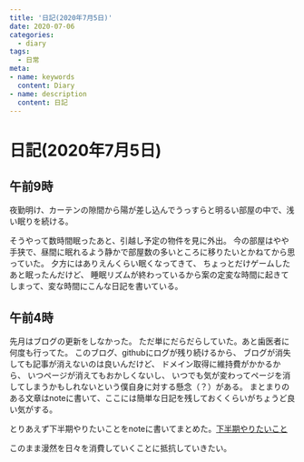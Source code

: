 ```yaml
---
title: '日記(2020年7月5日)'
date: 2020-07-06
categories:
  - diary
tags:
  - 日常
meta:
- name: keywords
  content: Diary
- name: description
  content: 日記
---
```

# 日記(2020年7月5日)

## 午前9時
夜勤明け、カーテンの隙間から陽が差し込んでうっすらと明るい部屋の中で、浅い眠りを続ける。

そうやって数時間眠ったあと、引越し予定の物件を見に外出。
今の部屋はやや手狭で、昼間に眠れるよう静かで部屋数の多いところに移りたいとかねてから思っていた。
夕方にはありえんくらい眠くなってきて、
ちょっとだけゲームしたあと眠ったんだけど、
睡眠リズムが終わっているから案の定変な時間に起きてしまって、変な時間にこんな日記を書いている。


## 午前4時

先月はブログの更新をしなかった。
ただ単にだらだらしていた。あと歯医者に何度も行ってた。
このブログ、githubにログが残り続けるから、
ブログが消失しても記事が消えないのは良いんだけど、
ドメイン取得に維持費がかかるから、
いつページが消えてもおかしくないし、
いつでも気が変わってページを消してしまうかもしれないという僕自身に対する懸念（？）がある。
まとまりのある文章はnoteに書いて、ここには簡単な日記を残しておくくらいがちょうど良い気がする。

とりあえず下半期やりたいことをnoteに書いてまとめた。[下半期やりたいこと](https://note.com/aki_oie/n/n1d6d2c2f82c0)

このまま漫然を日々を消費していくことに抵抗していきたい。

